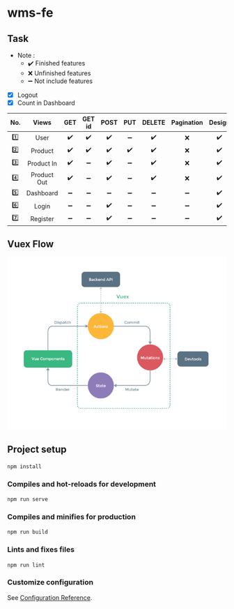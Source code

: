 # wms-fe

## Task

- Note :
    - :heavy_check_mark: Finished features
    - :x: Unfinished features
    - :heavy_minus_sign: Not include features

- [x] Logout
- [x] Count in Dashboard

| No.     | Views       | GET                | GET id             | POST               | PUT                | DELETE             | Pagination         | Design             | Modals             | Alert      |
| :-----: | :---------: | :----------------: | :----------------: | :----------------: | :----------------: | :----------------: | :----------------: | :----------------: | :----------------: | :--------: |
| :one:   | User        | :heavy_check_mark: | :heavy_check_mark: | :heavy_check_mark: | :heavy_minus_sign: | :heavy_check_mark: | :x:                | :heavy_check_mark: | :heavy_check_mark: | :x:        |
| :two:   | Product     | :heavy_check_mark: | :heavy_check_mark: | :heavy_check_mark: | :heavy_check_mark: | :heavy_check_mark: | :x:                | :heavy_check_mark: | :heavy_check_mark: | :x:        |
| :three: | Product In  | :heavy_check_mark: | :heavy_minus_sign: | :heavy_check_mark: | :heavy_minus_sign: | :heavy_check_mark: | :x:                | :heavy_check_mark: | :heavy_check_mark: | :x:        |
| :four:  | Product Out | :heavy_check_mark: | :heavy_minus_sign: | :heavy_check_mark: | :heavy_minus_sign: | :heavy_check_mark: | :x:                | :heavy_check_mark: | :heavy_check_mark: | :x:        |
| :five:  | Dashboard   | :heavy_minus_sign: | :heavy_minus_sign: | :heavy_minus_sign: | :heavy_minus_sign: | :heavy_minus_sign: | :heavy_minus_sign: | :heavy_check_mark: | :heavy_minus_sign: | :x:        |
| :six:   | Login       | :heavy_minus_sign: | :heavy_minus_sign: | :heavy_check_mark: | :heavy_minus_sign: | :heavy_minus_sign: | :heavy_minus_sign: | :heavy_check_mark: | :heavy_minus_sign: | :x:        |
| :seven: | Register    | :heavy_minus_sign: | :heavy_minus_sign: | :heavy_check_mark: | :heavy_minus_sign: | :heavy_minus_sign: | :heavy_minus_sign: | :heavy_check_mark: | :heavy_minus_sign: | :x:        |

## Vuex Flow

![Flow](./vuex.png)

## Project setup
```
npm install
```

### Compiles and hot-reloads for development
```
npm run serve
```

### Compiles and minifies for production
```
npm run build
```

### Lints and fixes files
```
npm run lint
```

### Customize configuration
See [Configuration Reference](https://cli.vuejs.org/config/).
